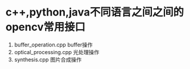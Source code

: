 # c++,python,java不同语言之间之间的opencv常用接口
1. buffer_operation.cpp buffer操作  
2. optical_processing.cpp 光处理操作  
3. synthesis.cpp 图片合成操作  